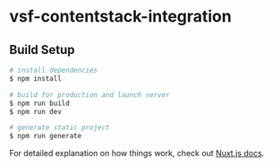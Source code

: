 # vsf-contentstack-integration

## Build Setup

```bash
# install dependencies
$ npm install

# build for production and launch server
$ npm run build
$ npm run dev

# generate static project
$ npm run generate
```

For detailed explanation on how things work, check out [Nuxt.js docs](https://nuxtjs.org).
